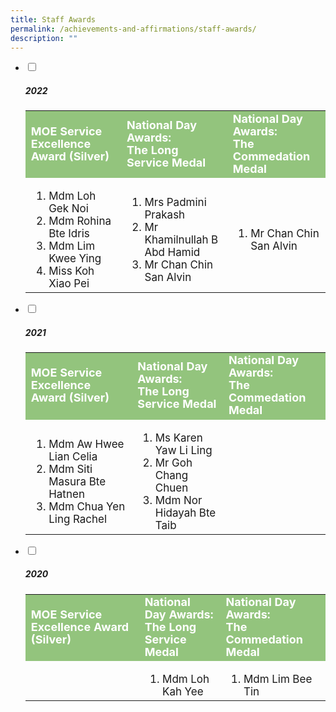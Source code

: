 ```yaml
---
title: Staff Awards
permalink: /achievements-and-affirmations/staff-awards/
description: ""
---
```

<ul class="jekyllcodex_accordion">
		 <li>
    <input id="accordion1" type="checkbox" style="background-color: #ccc;">
		<label for="accordion1"><h5>2022</h5></label>
    <div>
			<table>
				<tbody style="font-size:17px">
					<tr style="line-height:20px; background-color:rgb(147,196,125); font-weight: bold; font-size:18px; color:white">
				<td>MOE Service Excellence Award (Silver)</td>
				<td>National Day Awards: <br>The Long Service Medal</td>
		    <td>National Day Awards: <br>The Commedation Medal</td>
				</tr>
  <tr>
    <td><ol>
			<li>Mdm Loh Gek Noi</li>
			<li>Mdm Rohina Bte Idris</li>
			<li>Mdm Lim Kwee Ying</li>
			<li>Miss Koh Xiao Pei</li></ol>
		</td>
    <td><ol>
			<li>Mrs Padmini Prakash</li>
			<li>Mr Khamilnullah B Abd Hamid</li>
			<li>Mr Chan Chin San Alvin</li></ol>
		</td>
		<td><ol><li>Mr Chan Chin San Alvin</li></ol></td>
  </tr>
		<tr></tr>
</tbody>
</table>
    </div>
	</li>
		 <li>
    <input id="accordion2" type="checkbox" style="background-color: #ccc;">
		<label for="accordion2"><h5>2021</h5></label>
    <div>
			<table>
	<tbody style="font-size:17px">
  <tr style="line-height:20px; background-color:rgb(147,196,125); font-weight: bold; font-size:18px; color:white">
    <td>MOE Service Excellence Award (Silver)</td>
    <td>National Day Awards: <br>The Long Service Medal</td>
		    <td>National Day Awards: <br>The Commedation Medal</td>
  </tr>
  <tr>
    <td><ol>
			<li>Mdm Aw Hwee Lian Celia</li>
			<li>Mdm Siti Masura Bte Hatnen</li>
			<li>Mdm Chua Yen Ling Rachel</li></ol>
		</td>
    <td><ol>
			<li>Ms Karen Yaw Li Ling</li>
			<li>Mr Goh Chang Chuen</li>
			<li>Mdm Nor Hidayah Bte Taib</li></ol>
		</td>
		<td></td>
  </tr>
		<tr></tr>
</tbody>
</table>
    </div>
	</li>
	 <li>
    <input id="accordion3" type="checkbox" style="background-color: #ccc;">
		<label for="accordion3"><h5>2020</h5></label>
    <div>
			<table>
<tbody style="font-size:17px">
  <tr style="line-height:20px; background-color:rgb(147,196,125); font-weight: bold; font-size:18px; color:white">
    <td>MOE Service Excellence Award (Silver)</td>
    <td>National Day Awards: <br>The Long Service Medal</td>
		    <td>National Day Awards: <br>The Commedation Medal</td>
  </tr>
  <tr>
    <td></td>
    <td><ol><li>Mdm Loh Kah Yee</li></ol></td>
		<td><ol><li>Mdm Lim Bee Tin</li></ol></td>
  </tr>
	<tr></tr>
</tbody>
</table>
    </div>
	</li>
</ul>